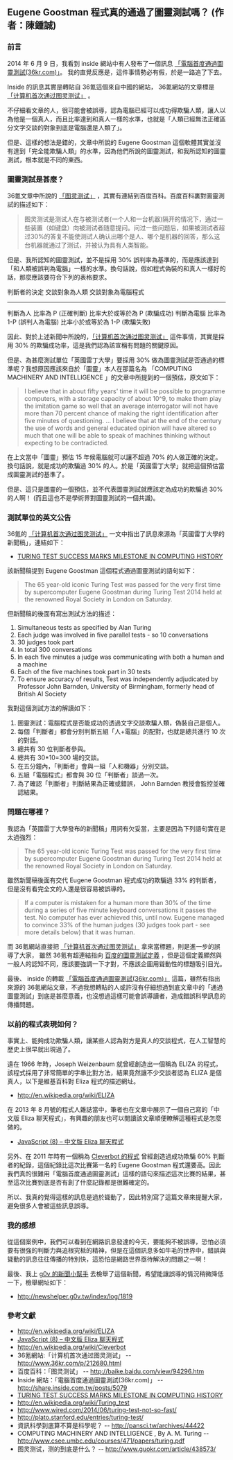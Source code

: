 ## Eugene Goostman 程式真的通過了圖靈測試嗎？ (作者：陳鍾誠)

### 前言

2014 年 6 月 9 日，我看到 inside 網站中有人發布了一個訊息 [「電腦首度通過圖靈測試(36kr.com)」](http://share.inside.com.tw/posts/5079)。 我的直覺反應是，這件事情勢必有假，於是一路追了下去。

Inside 的訊息其實是轉貼自 36氪這個來自中國的網站， 36氪網站的文章標是 [「计算机首次通过图灵测试」](http://www.36kr.com/p/212680.html) 。

不仔細看文章的人，很可能會被誤導，認為電腦已經可以成功得欺騙人類，讓人以為他是一個真人，而且比率達到和真人一樣的水準，也就是「人類已經無法正確區分文字交談的對象到底是電腦還是人類了」。

但是、這樣的想法是錯的，文章中所說的 Eugene Goostman 這個軟體其實並沒有達到「完全能欺騙人類」的水準，因為他們所說的圖靈測試，和我所認知的圖靈測試，根本就是不同的東西。

### 圖靈測試是甚麼？

36氪文章中所說的 [「图灵测试」](http://baike.baidu.com/view/94296.htm) ，其實有連結到百度百科。百度百科裏對圖靈測試的描述如下：

> 图灵测试是测试人在与被测试者(一个人和一台机器)隔开的情况下，通过一些装置（如键盘）向被测试者随意提问。问过一些问题后，如果被测试者超过30%的答复不能使测试人确认出哪个是人、哪个是机器的回答，那么这台机器就通过了测试，并被认为具有人类智能。

但是、我所認知的圖靈測試，並不是採用 30% 誤判率為基準的，而是應該達到「和人類被誤判為電腦」一樣的水準。換句話說，假如程式偽裝的和真人一樣好的話，那麼應該要符合下列的表格要求。

判斷者的決定    交談對象為人類                    交談對象為電腦程式
--------------  -----------------------------     -------------------------------------
判斷為人        比率為 P   (正確判斷)             比率大於或等於為 P (欺騙成功)
判斷為電腦      比率為 1-P (誤判人為電腦)         比率小於或等於為 1-P (欺騙失敗)

因此、對於上述新聞中所說的，[「计算机首次通过图灵测试」](http://www.36kr.com/p/212680.html) 這件事情，其實是採用 30% 的欺騙成功率，這是我們認為該宣稱有問題的關鍵原因。

但是、為甚麼測試單位「英國雷丁大學」要採用 30% 做為圖靈測試是否通過的標準呢？我想原因應該來自於「圖靈」本人在那篇名為 「COMPUTING MACHINERY AND INTELLIGENCE 」的文章中所提到的一個預估，原文如下：

> I believe that in about fifty years' time it will be possible to programme computers, with a storage capacity of about 10^9, to make them play the imitation game so well that an average interrogator will not have more than 70 percent chance of making the right identification after five minutes of questioning. … I believe that at the end of the century the use of words and general educated opinion will have altered so much that one will be able to speak of machines thinking without expecting to be contradicted.

在上文當中「圖靈」預估 15 年候電腦就可以讓不超過 70% 的人做正確的決定。換句話說，就是成功的欺騙過 30% 的人。於是「英國雷丁大學」就把這個預估當成圖靈測試的基準了。

但是、這只是圖靈的一個預估，並不代表圖靈測試就應該定為成功的欺騙過 30% 的人啊！ (而且這也不是學術界對圖靈測試的一個共識)。

### 測試單位的英文公告

36氪的 [「计算机首次通过图灵测试」](http://www.36kr.com/p/212680.html) 一文中指出了訊息來源為「英國雷丁大學的新聞稿」，連結如下：

* [TURING TEST SUCCESS MARKS MILESTONE IN COMPUTING HISTORY](http://www.reading.ac.uk/news-and-events/releases/PR583836.aspx)

該新聞稿提到 Eugene Goostman 這個程式通過圖靈測試的語句如下：

> The 65 year-old iconic Turing Test was passed for the very first time by supercomputer Eugene Goostman during Turing Test 2014 held at the renowned Royal Society in London on Saturday.

但新聞稿的後面有寫出測試方法的描述：

1. Simultaneous tests as specified by Alan Turing
2. Each judge was involved in five parallel tests - so 10 conversations
3. 30 judges took part
4. In total 300 conversations
5. In each five minutes a judge was communicating with both a human and a machine
6. Each of the five machines took part in 30 tests
7. To ensure accuracy of results, Test was independently adjudicated by Professor John Barnden, University of Birmingham, formerly head of British AI Society

我對這個測試方法的解讀如下：

1. 圖靈測試：電腦程式是否能成功的透過文字交談欺騙人類，偽裝自己是個人。
2. 每個「判斷者」都會分別判斷五組「人+電腦」的配對，也就是總共進行 10 次的對話。
3. 總共有 30 位判斷者參與。
4. 總共有 30*10=300 場的交談。
5. 在五分鐘內，「判斷者」會與一組「人和機器」分別交談。
6. 五組「電腦程式」都會與 30 位「判斷者」談過一次。
7. 為了確認「判斷者」判斷結果為正確或錯誤， John Barnden 教授會監控並確認結果。

### 問題在哪裡？

我認為「英國雷丁大學發布的新聞稿」用詞有欠妥當，主要是因為下列語句實在是太過強烈：

> The 65 year-old iconic Turing Test was passed for the very first time by supercomputer Eugene Goostman during Turing Test 2014 held at the renowned Royal Society in London on Saturday.

雖然新聞稿後面有交代 Eugene Goostman 程式成功的欺騙過 33% 的判斷者，但是沒有看完全文的人還是很容易被誤導的。

> If a computer is mistaken for a human more than 30% of the time during a series of five minute keyboard conversations it passes the test. No computer has ever achieved this, until now. Eugene managed to convince 33% of the human judges (30 judges took part - see more details below) that it was human.

而 36氪網站直接把 [「计算机首次通过图灵测试」](http://www.36kr.com/p/212680.html) 拿來當標題，則是進一步的誤導了大家， 雖然 36氪有超連結指向 [百度的圖靈測試定義](http://baike.baidu.com/view/94296.htm)  ，但是這個定義顯然與一般人的認知不同，應該要強調一下才對，不應該企圖用聳動性的標題吸引目光。

最後、 inside 的轉載 [「電腦首度通過圖靈測試(36kr.com)」](http://share.inside.com.tw/posts/5079) 這篇，雖然有指出來源的 36氪網站文章，不過我想轉貼的人或許沒有仔細想過到底文章中的「通過圖靈測試」到底是甚麼意義，也沒想過這樣可能會誤導讀者，造成錯誤科學訊息的傳播問題。

### 以前的程式表現如何？

事實上、能夠成功欺騙人類，讓某些人認為對方是真人的交談程式，在人工智慧的歷史上很早就出現過了。

遠在 1966 年時，Joseph Weizenbaum 就曾經創造出一個稱為 ELIZA 的程式，該程式採用了非常簡單的字串比對方法，結果竟然讓不少交談者認為 ELIZA 是個真人，以下是維基百科對 Eliza 程式的描述網址。

* <http://en.wikipedia.org/wiki/ELIZA>

在 2013 年 8 月號的程式人雜誌當中，筆者也在文章中展示了一個自己寫的「中文版 Eliza 聊天程式」，有興趣的朋友也可以閱讀該文章順便瞭解這種程式是怎麼做的。

* [JavaScript (8) – 中文版 Eliza 聊天程式](http://programmermagazine.github.io/201308/htm/article2.html)

另外、在 2011 年時有一個稱為 [Cleverbot 的程式](http://en.wikipedia.org/wiki/Cleverbot) 曾經創造過成功欺騙 60% 判斷者的紀錄，這個紀錄比這次比賽第一名的 Eugene Goostman 程式還要高。因此我們真的很難用「電腦首度通過圖靈測試」這樣的語句來描述這次比賽的結果，甚至這次比賽到底是否有創了什麼記錄都是很難確定的。

所以、我真的覺得這樣的訊息是過於聳動了，因此特別寫了這篇文章來提醒大家，避免很多人會被這些訊息誤導。

### 我的感想

從這個案例中，我們可以看到在網路訊息發達的今天，要能夠不被誤導，恐怕必須要有很強的判斷力與追根究柢的精神，但是在這個訊息多如牛毛的世界中，錯誤與聳動的訊息往往傳播的特別快，這恐怕是網路世界亟待解決的問題之一啊！

最後、我上 [g0v 的新聞小幫手](http://newshelper.g0v.tw/) 去檢舉了這個新聞，希望能讓誤導的情況稍微降低一下，檢舉網址如下：

* <http://newshelper.g0v.tw/index/log/1819>

### 參考文獻
* <http://en.wikipedia.org/wiki/ELIZA>
* [JavaScript (8) – 中文版 Eliza 聊天程式](http://programmermagazine.github.io/201308/htm/article2.html)
* <http://en.wikipedia.org/wiki/Cleverbot>
* 36氪網站:「计算机首次通过图灵测试」 -- <http://www.36kr.com/p/212680.html>
* 百度百科：「图灵测试」 -- <http://baike.baidu.com/view/94296.htm>
* Inside 網站：「電腦首度通過圖靈測試(36kr.com)」 -- <http://share.inside.com.tw/posts/5079>
* [TURING TEST SUCCESS MARKS MILESTONE IN COMPUTING HISTORY](http://www.reading.ac.uk/news-and-events/releases/PR583836.aspx)
* <http://en.wikipedia.org/wiki/Turing_test>
* <http://www.wired.com/2014/06/turing-test-not-so-fast/>
* <http://plato.stanford.edu/entries/turing-test/>
* 資訊科學到底算不算是科學呢？ -- <http://pansci.tw/archives/44422>
* COMPUTING MACHINERY AND INTELLIGENCE , By A. M. Turing -- <http://www.csee.umbc.edu/courses/471/papers/turing.pdf>
* 图灵测试，测的到底是什么？ -- <http://www.guokr.com/article/438573/>
